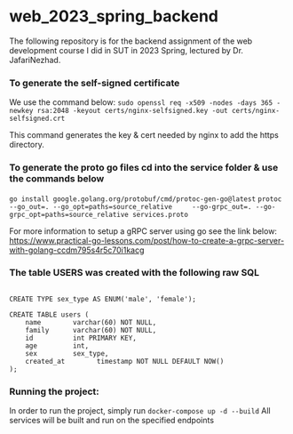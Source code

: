 # web_2023_spring_backend
The following repository is for the backend assignment of the web development course I did in SUT in 2023 Spring, lectured by Dr. JafariNezhad.

### To generate the self-signed certificate
We use the command below:
`sudo openssl req -x509 -nodes -days 365 -newkey rsa:2048 -keyout certs/nginx-selfsigned.key -out certs/nginx-selfsigned.crt`

This command generates the key & cert needed by nginx to add the https directory.

### To generate the proto go files cd into the service folder & use the commands below
`go install google.golang.org/protobuf/cmd/protoc-gen-go@latest`
`protoc --go_out=. --go_opt=paths=source_relative     --go-grpc_out=. --go-grpc_opt=paths=source_relative services.proto`

For more information to setup a gRPC server using go see the link below:
https://www.practical-go-lessons.com/post/how-to-create-a-grpc-server-with-golang-ccdm795s4r5c70i1kacg

### The table USERS was created with the following raw SQL
<code>
CREATE TYPE sex_type AS ENUM('male', 'female');
</code>

<code>
CREATE TABLE users (
	name 		varchar(60) NOT NULL,
	family	 	varchar(60) NOT NULL,
	id 			int PRIMARY KEY,
	age 		int,
	sex 		sex_type,
	created_at        timestamp NOT NULL DEFAULT NOW()
);
</code>

### Running the project:
In order to run the project, simply run `docker-compose up -d --build`
All services will be built and run on the specified endpoints